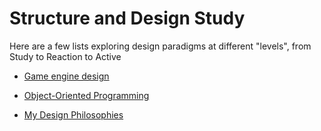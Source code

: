 # Structure and Design Study

Here are a few lists exploring design paradigms at different "levels", from Study to Reaction to Active

- [Game engine design](51ac772b-2ac7-4f9e-a836-0d6460b132d2.md)

- [Object-Oriented Programming](ae6b4e9f-4b19-4734-89cd-b3899ad05f6d.md)

- [My Design Philosophies](458f8a16-f237-4f8e-8e17-474408732536.md)
